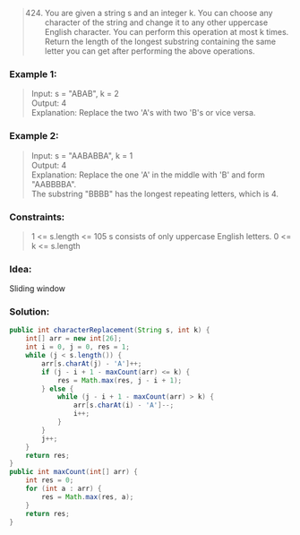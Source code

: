 >424. You are given a string s and an integer k. You can choose any character of the string and change it to any other uppercase English character. You can perform this operation at most k times.  
Return the length of the longest substring containing the same letter you can get after performing the above operations.

### Example 1:

>Input: s = "ABAB", k = 2  
Output: 4  
Explanation: Replace the two 'A's with two 'B's or vice versa.  

### Example 2:

>Input: s = "AABABBA", k = 1  
Output: 4  
Explanation: Replace the one 'A' in the middle with 'B' and form "AABBBBA".  
The substring "BBBB" has the longest repeating letters, which is 4.  
 

### Constraints:
>1 <= s.length <= 105
>s consists of only uppercase English letters.
>0 <= k <= s.length

### Idea:
Sliding window

### Solution: 

```java
public int characterReplacement(String s, int k) {
    int[] arr = new int[26];
    int i = 0, j = 0, res = 1;
    while (j < s.length()) {
        arr[s.charAt(j) - 'A']++;
        if (j - i + 1 - maxCount(arr) <= k) {
            res = Math.max(res, j - i + 1);
        } else {
            while (j - i + 1 - maxCount(arr) > k) {
                arr[s.charAt(i) - 'A']--;
                i++;
            }
        }
        j++;
    }
    return res;
}
public int maxCount(int[] arr) {
    int res = 0;
    for (int a : arr) {
        res = Math.max(res, a);
    }
    return res;
}
```